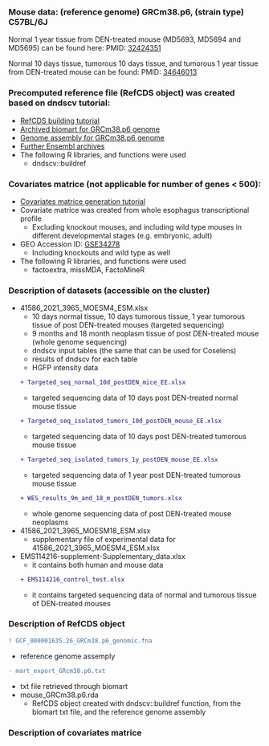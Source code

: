 ### **Mouse data**: (reference genome) GRCm38.p6, (strain type) C57BL/6J

Normal 1 year tissue from DEN-treated mouse (MD5693, MD5694 and MD5695) can be found here: PMID: [32424351](https://www.ncbi.nlm.nih.gov/pmc/articles/PMC7116672/)

Normal 10 days tissue, tumorous 10 days tissue, and tumorous 1 year tissue from DEN-treated mouse can be found: PMID: [34646013](https://www.ncbi.nlm.nih.gov/pmc/articles/PMC7612642/)

### **Precomputed reference file** (RefCDS object) was created based on dndscv tutorial:
* [RefCDS building tutorial](http://htmlpreview.github.io/?http://github.com/im3sanger/dndscv/blob/master/vignettes/buildref.html)
* [Archived biomart for GRCm38.p6 genome](http://nov2020.archive.ensembl.org/biomart/martview/c1650624993ec75992204dfcd372fe53)
* [Genome assembly for GRCm38.p6 genome](https://www.ncbi.nlm.nih.gov/assembly/GCF_000001635.26/)
* [Further Ensembl archives](https://www.ensembl.org/info/website/archives/index.html)
* The following R libraries, and functions were used
  * dndscv::buildref


### **Covariates matrice** (not applicable for number of genes < 500):
* [Covariates matrice generation tutorial](https://townsend-lab-yale.github.io/cancereffectsizeR/articles/create_custom_covariates.html)
* Covariate matrice was created from whole esophagus transcriptional profile
  * Excluding knockout mouses, and including wild type mouses in different developmental stages (e.g. embryonic, adult) 
* GEO Accession ID: [GSE34278](https://www.ncbi.nlm.nih.gov/geo/query/acc.cgi)
  * Including knockouts and wild type as well
* The following R libraries, and functions were used
  * factoextra, missMDA, FactoMineR

### Description of datasets (accessible on the cluster)
* 41586_2021_3965_MOESM4_ESM.xlsx
  * 10 days normal tissue, 10 days tumorous tissue, 1 year tumorous tissue of post DEN-treated mouses (targeted sequencing)
  * 9 months and 18 month neoplasm tissue of post DEN-treated mouse (whole genome sequencing)
  * dndscv input tables (the same that can be used for Coselens)
  * results of dndscv for each table
  * HGFP intensity data
  ```diff
  + Targeted_seq_normal_10d_postDEN_mice_EE.xlsx
  ```
    * targeted sequencing data of 10 days post DEN-treated normal mouse tissue
  ```diff  
  + Targeted_seq_isolated_tumors_10d_postDEN_mouse_EE.xlsx
  ```
    * targeted sequencing data of 10 days post DEN-treated tumorous mouse tissue
  ```diff
  + Targeted_seq_isolated_tumors_1y_postDEN_mouse_EE.xlsx
  ```
    * targeted sequencing data of 1 year post DEN-treated tumorous mouse tissue
  ```diff
  + WES_results_9m_and_18_m_postDEN_tumors.xlsx
  ```
    * whole genome sequencing data of post DEN-treated mouse neoplasms
* 41586_2021_3965_MOESM18_ESM.xlsx
  * supplementary file of experimental data for 41586_2021_3965_MOESM4_ESM.xlsx
* EMS114216-supplement-Supplementary_data.xlsx
  * it contains both human and mouse data
  ```diff
  + EMS114216_control_test.xlsx
  ```
    * it contains targeted sequencing data of normal and tumorous tissue of DEN-treated mouses  

### Description of RefCDS object
```diff
! GCF_000001635.26_GRCm38.p6_genomic.fna
```
   * reference genome assemply
```diff
- mart_export_GRcm38.p6.txt
```
   * txt file retrieved through biomart
 * mouse_GRCm38.p6.rda
   * RefCDS object created with dndscv::buildref function, from the biomart txt file, and the reference genome assembly

### Description of covariates matrice 
